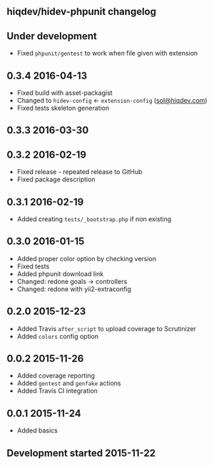 hiqdev/hidev-phpunit changelog
------------------------------

## Under development

- Fixed `phpunit/gentest` to work when file given with extension

## 0.3.4 2016-04-13

- Fixed build with asset-packagist
- Changed to `hidev-config` <- `extension-config` (sol@hiqdev.com)
- Fixed tests skeleton generation

## 0.3.3 2016-03-30


## 0.3.2 2016-02-19

- Fixed release - repeated release to GitHub
- Fixed package description

## 0.3.1 2016-02-19

- Added creating `tests/_bootstrap.php` if non existing

## 0.3.0 2016-01-15

- Added proper color option by checking version
- Fixed tests
- Added phpunit download link
- Changed: redone goals -> controllers
- Changed: redone with yii2-extraconfig

## 0.2.0 2015-12-23

- Added Travis `after_script` to upload coverage to Scrutinizer
- Added `colors` config option

## 0.0.2 2015-11-26

- Added coverage reporting
- Added `gentest` and `genfake` actions
- Added Travis CI integration

## 0.0.1 2015-11-24

- Added basics

## Development started 2015-11-22

